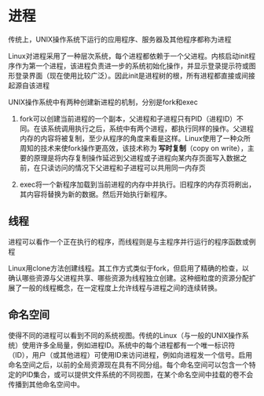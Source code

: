 # 进程

传统上，UNIX操作系统下运行的应用程序、服务器及其他程序都称为进程

Linux对进程采用了一种层次系统，每个进程都依赖于一个父进程。内核启动init程序作为第一个进程，该进程负责进一步的系统初始化操作，并显示登录提示符或图形登录界面（现在使用比较广泛）。因此init是进程树的根，所有进程都直接或间接起源自该进程

UNIX操作系统中有两种创建新进程的机制，分别是fork和exec

1. fork可以创建当前进程的一个副本，父进程和子进程只有PID（进程ID）不同。在该系统调用执行之后，系统中有两个进程，都执行同样的操作。父进程内存的内容将被复制，至少从程序的角度来看是这样。Linux使用了一种众所周知的技术来使fork操作更高效，该技术称为 **写时复制**（copy on write），主要的原理是将内存复制操作延迟到父进程或子进程向某内存页面写入数据之前，在只读访问的情况下父进程和子进程可以共用同一内存页

2. exec将一个新程序加载到当前进程的内存中并执行。旧程序的内存页将刷出，其内容将替换为新的数据。然后开始执行新程序。


##  线程

进程可以看作一个正在执行的程序，而线程则是与主程序并行运行的程序函数或例程

Linux用clone方法创建线程。其工作方式类似于fork，但启用了精确的检查，以确认哪些资源与父进程共享、哪些资源为线程独立创建。这种细粒度的资源分配扩展了一般的线程概念，在一定程度上允许线程与进程之间的连续转换。

## 命名空间

使得不同的进程可以看到不同的系统视图。传统的Linux（与一般的UNIX操作系统）使用许多全局量，例如进程ID。系统中的每个进程都有一个唯一标识符（ID），用户（或其他进程）可使用ID来访问进程，例如向进程发一个信号。启用命名空间之后，以前的全局资源现在具有不同分组。每个命名空间可以包含一个特定的PID集合，或可以提供文件系统的不同视图，在某个命名空间中挂载的卷不会传播到其他命名空间中。